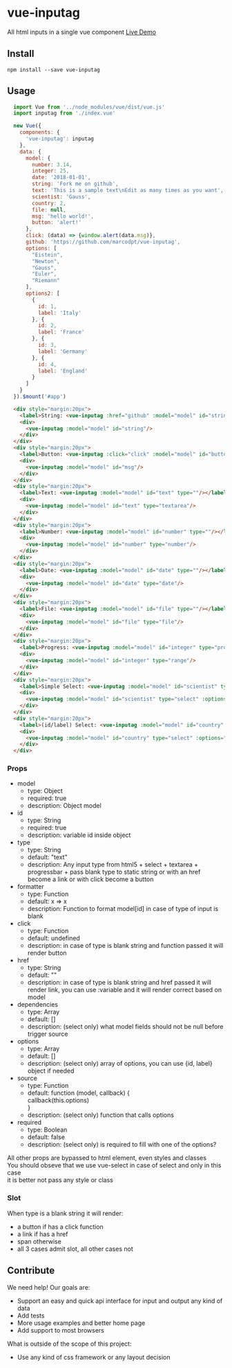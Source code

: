 # vue-inputag
All html inputs in a single vue component
[Live Demo](http://marcodpt.github.io/vue-inputag)

## Install
```
npm install --save vue-inputag
```

## Usage
```javascript
  import Vue from '../node_modules/vue/dist/vue.js'
  import inputag from './index.vue'

  new Vue({
    components: {
      'vue-inputag': inputag
    },
    data: {
      model: {
        number: 3.14,
        integer: 25,
        date: '2018-01-01',
        string: 'Fork me on github',
        text: 'This is a sample text\nEdit as many times as you want',
        scientist: 'Gauss',
        country: 2,
        file: null,
        msg: 'hello world!',
        button: 'alert!'
      },
      click: (data) => {window.alert(data.msg)},
      github: 'https://github.com/marcodpt/vue-inputag',
      options: [
        "Eistein",
        "Newton",
        "Gauss",
        "Euler",
        "Riemann"
      ],
      options2: [
        {
          id: 1,
          label: 'Italy'
        }, {
          id: 2,
          label: 'France'
        }, {
          id: 3,
          label: 'Germany'
        }, {
          id: 4,
          label: 'England'
        }
      ]
    }
  }).$mount('#app')
```

```html
  <div style="margin:20px">
    <label>String: <vue-inputag :href="github" :model="model" id="string" type=""/></label> 
    <div>
      <vue-inputag :model="model" id="string"/>
    </div>
  </div>
  <div style="margin:20px">
    <label>Button: <vue-inputag :click="click" :model="model" id="button" type=""/></label> 
    <div>
      <vue-inputag :model="model" id="msg"/>
    </div>
  </div>
  <div style="margin:20px">
    <label>Text: <vue-inputag :model="model" id="text" type=""/></label> 
    <div>
      <vue-inputag :model="model" id="text" type="textarea"/>
    </div>
  </div>
  <div style="margin:20px">
    <label>Number: <vue-inputag :model="model" id="number" type=""/></label> 
    <div>
      <vue-inputag :model="model" id="number" type="number"/>
    </div>
  </div>
  <div style="margin:20px">
    <label>Date: <vue-inputag :model="model" id="date" type=""/></label> 
    <div>
      <vue-inputag :model="model" id="date" type="date"/>
    </div>
  </div>
  <div style="margin:20px">
    <label>File: <vue-inputag :model="model" id="file" type=""/></label> 
    <div>
      <vue-inputag :model="model" id="file" type="file"/>
    </div>
  </div>
  <div style="margin:20px">
    <label>Progress: <vue-inputag :model="model" id="integer" type="progressbar" style="width:250px"/></label> 
    <div>
      <vue-inputag :model="model" id="integer" type="range"/>
    </div>
  </div>
  <div style="margin:20px">
    <label>Simple Select: <vue-inputag :model="model" id="scientist" type=""/></label> 
    <div>
      <vue-inputag :model="model" id="scientist" type="select" :options="options"/>
    </div>
  </div>
  <div style="margin:20px">
    <label>(id/label) Select: <vue-inputag :model="model" id="country" type=""/></label> 
    <div>
      <vue-inputag :model="model" id="country" type="select" :options="options2"/>
    </div>
  </div>
```

### Props
 - model 
   - type: Object
   - required: true
   - description: Object model
 - id
   - type: String
   - required: true
   - description: variable id inside object
 - type
   - type: String
   - default: "text"
   - description: Any input type from html5 + select + textarea + progressbar + pass blank type to static string or with an href become a link or with click become a button
 - formatter
   - type: Function
   - default: x => x
   - description: Function to format model[id] in case of type of input is blank
 - click
   - type: Function
   - default: undefined
   - description: in case of type is blank string and function passed it will render button
 - href
   - type: String
   - default: ""
   - description: in case of type is blank string and href passed it will render link, you can use :variable and it will render correct based on model
 - dependencies
   - type: Array
   - default: []
   - description: (select only) what model fields should not be null before trigger source
 - options
   - type: Array
   - default: []
   - description: (select only) array of options, you can use {id, label} object if needed
 - source
   - type: Function
   - default: function (model, callback) {  
      callback(this.options)  
    }  
   - description: (select only) function that calls options
 - required
   - type: Boolean
   - default: false
   - description: (select only) is required to fill with one of the options?

  All other props are bypassed to html element, even styles and classes  
  You should obseve that we use vue-select in case of select and only in this case  
  it is better not pass any style or class 

### Slot
  When type is a blank string it will render: 
   - a button if has a click function 
   - a link if has a href
   - span otherwise
   - all 3 cases admit slot, all other cases not

## Contribute
We need help! Our goals are:
 - Support an easy and quick api interface for input and output any kind of data
 - Add tests
 - More usage examples and better home page
 - Add support to most browsers

What is outside of the scope of this project:
 - Use any kind of css framework or any layout decision
